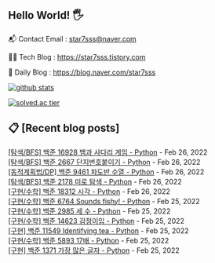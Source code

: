 ## Hello World! 🖐

📬 Contact Email : star7sss@naver.com

👨‍💻 Tech Blog : https://star7sss.tistory.com

🤪 Daily Blog : https://blog.naver.com/star7sss

[![github stats](https://github-readme-stats.vercel.app/api?username=jangThang&show_icons=true&hide_border=False)](https://star7sss.tistory.com)

[![solved.ac tier](http://mazassumnida.wtf/api/v2/generate_badge?boj=star7sss)](https://solved.ac/star7sss)

## 📋 [Recent blog posts]
[[탐색/BFS] 백준 16928 뱀과 사다리 게임 - Python](https://star7sss.tistory.com/229) - Feb 26, 2022<br>
[[탐색/BFS] 백준 2667 단지번호붙이기 - Python](https://star7sss.tistory.com/228) - Feb 26, 2022<br>
[[동적계획법/DP] 백준 9461 파도반 수열 - Python](https://star7sss.tistory.com/227) - Feb 26, 2022<br>
[[탐색/BFS] 백준 2178 미로 탐색 - Python](https://star7sss.tistory.com/226) - Feb 26, 2022<br>
[[구현/수학] 백준 18312 시각 - Python](https://star7sss.tistory.com/225) - Feb 26, 2022<br>
[[구현/수학] 백준 6764 Sounds fishy! - Python](https://star7sss.tistory.com/224) - Feb 25, 2022<br>
[[구현/수학] 백준 2985 세 수 - Python](https://star7sss.tistory.com/223) - Feb 25, 2022<br>
[[구현/수학] 백준 14623 감정이입 - Python](https://star7sss.tistory.com/222) - Feb 25, 2022<br>
[[구현] 백준 11549 Identifying tea - Python](https://star7sss.tistory.com/221) - Feb 25, 2022<br>
[[구현/수학] 백준 5893 17배 - Python](https://star7sss.tistory.com/220) - Feb 25, 2022<br>
[[구현] 백준 1371 가장 많은 글자 - Python](https://star7sss.tistory.com/219) - Feb 25, 2022<br>
